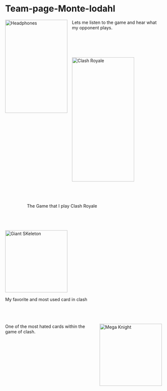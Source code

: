 # Team-page-Monte-lodahl
<!DOCTYPE html>
  <img src="https://cdn2.picryl.com/photo/2006/03/23/analog-radio-headphone-2ce421-1024.jpg"
  alt="Headphones"
  width="200px" height="300px"
  style="float: left; margin-right: 15px;"/>
  <p style="margin-bottom: 70px";>Lets me listen to the game and hear what my opponent plays.</p>
  </br>
  <img src="https://source.roboflow.com/uJS18Zzuj9htLf7BG237x2bN0e13/01m0BTD3nbtUnre7vY56/original.jpg" 
  alt="Clash Royale"
width="200px" height="400px"/>
<p style="margin: 70px;">The Game that I play Clash Royale</p>
<img src="https://source.roboflow.com/2ZiWnfcQi7XoMlbMV6XI8FBC6cz1/0g61ZFJtoy0BQ38tk59W/original.jpg"
alt="Giant SKeleton"
width="200px" height="200px"/>
<p style="margin-bottom: 70px;">My favorite and most used card in clash</p>
<img src="https://source.roboflow.com/2ZiWnfcQi7XoMlbMV6XI8FBC6cz1/0SnjxfjAV91AwEWPe7kG/original.jpg"
alt="Mega Knight"
width="200px" height="200px"
style="float: right; margin-left: 15px;"/>
<p style="margin-bottom: 70px;">One of the most hated cards within the game of clash.</p>
